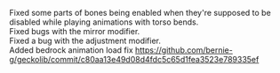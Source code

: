 Fixed some parts of bones being enabled when they're supposed to be disabled while playing animations with torso bends.  
Fixed bugs with the mirror modifier.  
Fixed a bug with the adjustment modifier.  
Added bedrock animation load fix https://github.com/bernie-g/geckolib/commit/c80aa13e49d08d4fdc5c65d1fea3523e789335ef